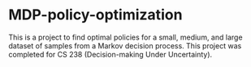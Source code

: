 # MDP-policy-optimization
This is a project to find optimal policies for a small, medium, and large dataset of samples from a Markov decision process. This project was completed for CS 238 (Decision-making Under Uncertainty).
